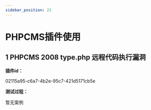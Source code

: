 ```yaml
---
sidebar_position: 21
---
```

# PHPCMS插件使用

## 1 PHPCMS 2008 type.php 远程代码执行漏洞

**插件id：**

02115a95-c6a7-4b2e-95c7-421d5171cb5e

**测试过程：**

暂无案例

